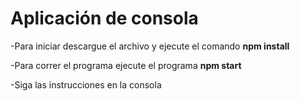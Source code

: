 # Aplicación de consola 


 -Para iniciar descargue el archivo y ejecute el comando **npm install**

 -Para correr el programa ejecute el programa **npm start**

 -Siga las instrucciones en la consola



